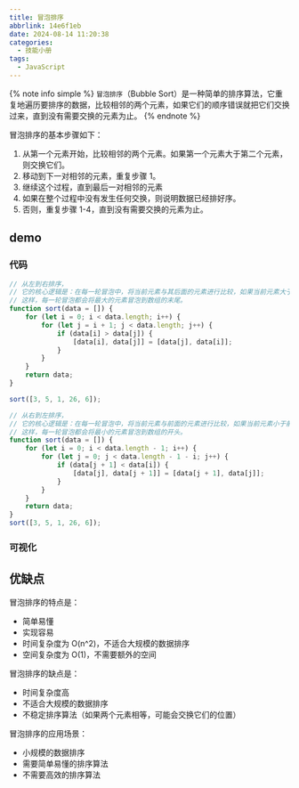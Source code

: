 ```yaml
---
title: 冒泡排序
abbrlink: 14e6f1eb
date: 2024-08-14 11:20:38
categories:
  - 技能小册
tags:
  - JavaScript 
---
```


{% note info simple %}
`冒泡排序`（Bubble Sort）是一种简单的排序算法，它重复地遍历要排序的数据，比较相邻的两个元素，如果它们的顺序错误就把它们交换过来，直到没有需要交换的元素为止。
{% endnote %}

冒泡排序的基本步骤如下：

1. 从第一个元素开始，比较相邻的两个元素。如果第一个元素大于第二个元素，则交换它们。
2. 移动到下一对相邻的元素，重复步骤 1。
3. 继续这个过程，直到最后一对相邻的元素
4. 如果在整个过程中没有发生任何交换，则说明数据已经排好序。
5. 否则，重复步骤 1-4，直到没有需要交换的元素为止。

## demo

### 代码

```js
// 从左到右排序，
// 它的核心逻辑是：在每一轮冒泡中，将当前元素与其后面的元素进行比较，如果当前元素大于后面的元素，则交换它们的位置。
// 这样，每一轮冒泡都会将最大的元素冒泡到数组的末尾。
function sort(data = []) {
	for (let i = 0; i < data.length; i++) {
		for (let j = i + 1; j < data.length; j++) {
			if (data[i] > data[j]) {
				[data[i], data[j]] = [data[j], data[i]];
			}
		}
	}
	return data;
}

sort([3, 5, 1, 26, 6]);
```

```js
// 从右到左排序，
// 它的核心逻辑是：在每一轮冒泡中，将当前元素与前面的元素进行比较，如果当前元素小于前面的元素，则交换它们的位置。
// 这样，每一轮冒泡都会将最小的元素冒泡到数组的开头。
function sort(data = []) {
	for (let i = 0; i < data.length - 1; i++) {
		for (let j = 0; j < data.length - 1 - i; j++) {
			if (data[j + 1] < data[i]) {
				[data[j], data[j + 1]] = [data[j + 1], data[j]];
			}
		}
	}
	return data;
}
sort([3, 5, 1, 26, 6]);
```

### 可视化

<demo html="html/冒泡排序.html"/>

## 优缺点

冒泡排序的特点是：

- 简单易懂
- 实现容易
- 时间复杂度为 O(n^2)，不适合大规模的数据排序
- 空间复杂度为 O(1)，不需要额外的空间

冒泡排序的缺点是：

- 时间复杂度高
- 不适合大规模的数据排序
- 不稳定排序算法（如果两个元素相等，可能会交换它们的位置）

冒泡排序的应用场景：

- 小规模的数据排序
- 需要简单易懂的排序算法
- 不需要高效的排序算法
